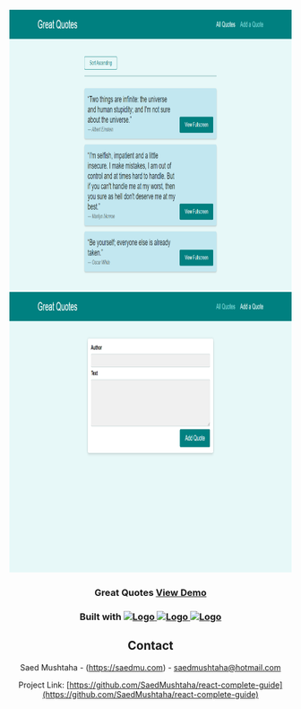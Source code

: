 
<!-- PROJECT LOGO -->
<br />
<div align="center">
  <a href="https://github.com/othneildrew/Best-README-Template">
    <img src="main.png" alt="Logo" width="800" height="500">
  </a>
  <a href="https://github.com/othneildrew/Best-README-Template">
    <img src="add.png" alt="Logo" width="800" height="500">
  </a>
  
  <h3 align="center">Great Quotes
    <a href="">View Demo</a></h3>

  <p align="center">

<h3 align="center">Built with  <a href="https://reactjs.org/">
    <img src="https://img.shields.io/badge/React-20232A?style=for-the-badge&logo=react&logoColor=61DAFB" alt="Logo" width="60" height="30">
  </a>
  <a href="https://firebase.google.com/">
    <img src="https://www.gstatic.com/mobilesdk/160503_mobilesdk/logo/2x/firebase_28dp.png" alt="Logo" width="60" height="30">
  </a>
  <a href="https://reactrouter.com/en/main">
    <img src="https://miro.medium.com/max/1080/1*Z3KL8VZdP7bcmEy9YsZGKg.png" alt="Logo" width="60" height="30">
  </a>
  </h3>


<!-- CONTACT -->
## Contact

Saed Mushtaha - (https://saedmu.com) - saedmushtaha@hotmail.com

Project Link: [https://github.com/SaedMushtaha/react-complete-guide](https://github.com/SaedMushtaha/react-complete-guide)

<!-- MARKDOWN LINKS & IMAGES -->
<!-- https://www.markdownguide.org/basic-syntax/#reference-style-links -->
[contributors-shield]: https://img.shields.io/github/contributors/othneildrew/Best-README-Template.svg?style=for-the-badge
[contributors-url]: https://github.com/othneildrew/Best-README-Template/graphs/contributors
[forks-shield]: https://img.shields.io/github/forks/othneildrew/Best-README-Template.svg?style=for-the-badge
[forks-url]: https://github.com/othneildrew/Best-README-Template/network/members
[stars-shield]: https://img.shields.io/github/stars/othneildrew/Best-README-Template.svg?style=for-the-badge
[stars-url]: https://github.com/othneildrew/Best-README-Template/stargazers
[issues-shield]: https://img.shields.io/github/issues/othneildrew/Best-README-Template.svg?style=for-the-badge
[issues-url]: https://github.com/othneildrew/Best-README-Template/issues
[license-shield]: https://img.shields.io/github/license/othneildrew/Best-README-Template.svg?style=for-the-badge
[license-url]: https://github.com/othneildrew/Best-README-Template/blob/master/LICENSE.txt
[linkedin-shield]: https://img.shields.io/badge/-LinkedIn-black.svg?style=for-the-badge&logo=linkedin&colorB=555
[linkedin-url]: https://linkedin.com/in/othneildrew
[product-screenshot]: images/screenshot.png
[Next.js]: https://img.shields.io/badge/next.js-000000?style=for-the-badge&logo=nextdotjs&logoColor=white
[Next-url]: https://nextjs.org/
[React.js]: https://img.shields.io/badge/React-20232A?style=for-the-badge&logo=react&logoColor=61DAFB
[React-url]: https://reactjs.org/
[Vue.js]: https://img.shields.io/badge/Vue.js-35495E?style=for-the-badge&logo=vuedotjs&logoColor=4FC08D
[Vue-url]: https://vuejs.org/
[Angular.io]: https://img.shields.io/badge/Angular-DD0031?style=for-the-badge&logo=angular&logoColor=white
[Angular-url]: https://angular.io/
[Svelte.dev]: https://img.shields.io/badge/Svelte-4A4A55?style=for-the-badge&logo=svelte&logoColor=FF3E00
[Svelte-url]: https://svelte.dev/
[Laravel.com]: https://img.shields.io/badge/Laravel-FF2D20?style=for-the-badge&logo=laravel&logoColor=white
[Laravel-url]: https://laravel.com
[Bootstrap.com]: https://img.shields.io/badge/Bootstrap-563D7C?style=for-the-badge&logo=bootstrap&logoColor=white
[Bootstrap-url]: https://getbootstrap.com
[JQuery.com]: https://img.shields.io/badge/jQuery-0769AD?style=for-the-badge&logo=jquery&logoColor=white
[JQuery-url]: https://jquery.com 
